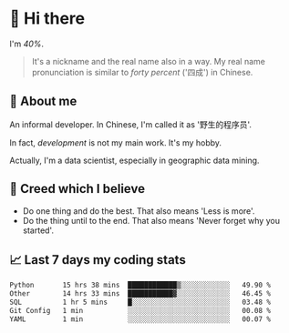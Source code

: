 # 👋 Hi there

I'm *40%*.

> It's a nickname and the real name also in a way.
> My real name pronunciation is similar to *forty percent* ('四成') in Chinese.

## :speech_balloon: About me

An informal developer. In Chinese, I'm called it as '野生的程序员'.

In fact, _development_ is not my main work. It's my hobby.

Actually, I'm a data scientist, especially in geographic data mining.

## :see_no_evil: Creed which I believe

- Do one thing and do the best. That also means 'Less is more'.
- Do the thing until to the end. That also means 'Never forget why you started'.

## :chart_with_upwards_trend: Last 7 days my coding stats

<!--START_SECTION:waka-->

```txt
Python       15 hrs 38 mins  ████████████▒░░░░░░░░░░░░   49.90 %
Other        14 hrs 33 mins  ███████████▓░░░░░░░░░░░░░   46.45 %
SQL          1 hr 5 mins     █░░░░░░░░░░░░░░░░░░░░░░░░   03.48 %
Git Config   1 min           ░░░░░░░░░░░░░░░░░░░░░░░░░   00.08 %
YAML         1 min           ░░░░░░░░░░░░░░░░░░░░░░░░░   00.07 %
```

<!--END_SECTION:waka-->
